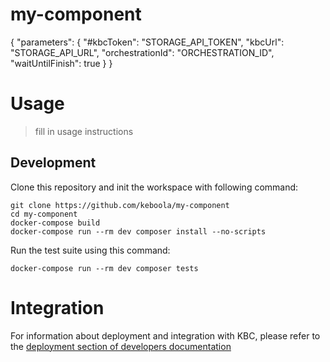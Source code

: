 # my-component

{
  "parameters": {
    "#kbcToken": "STORAGE_API_TOKEN",
    "kbcUrl": "STORAGE_API_URL",
    "orchestrationId": "ORCHESTRATION_ID",
    "waitUntilFinish": true
  }
}

# Usage

> fill in usage instructions

## Development
 
Clone this repository and init the workspace with following command:

```
git clone https://github.com/keboola/my-component
cd my-component
docker-compose build
docker-compose run --rm dev composer install --no-scripts
```

Run the test suite using this command:

```
docker-compose run --rm dev composer tests
```
 
# Integration

For information about deployment and integration with KBC, please refer to the [deployment section of developers documentation](https://developers.keboola.com/extend/component/deployment/) 
